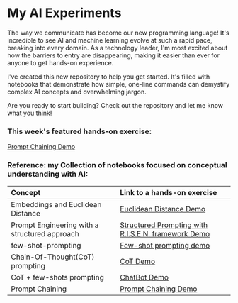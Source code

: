 # My AI Experiments

The way we communicate has become our new programming language! It's incredible to see AI and machine learning evolve at such a rapid pace, breaking into every domain. As a technology leader, I'm most excited about how the barriers to entry are disappearing, making it easier than ever for anyone to get hands-on experience.<br>

I've created this new repository to help you get started. It's filled with notebooks that demonstrate how simple, one-line commands can demystify complex AI concepts and overwhelming jargon.<br>

Are you ready to start building? Check out the repository and let me know what you think!
<br>
### This week's featured hands-on exercise:
[Prompt Chaining Demo](./hands-on-notebooks/PromptChaining.ipynb)

### Reference: my Collection of notebooks focused on conceptual understanding with AI:
| Concept| Link to a hands-on exercise |
|:--|:--|
|Embeddings and Euclidean Distance |[Euclidean Distance Demo](./hands-on-notebooks/EuclideanDistanceDemo.ipynb)|
|Prompt Engineering with a structured approach | [Structured Prompting with R.I.S.E.N. framework Demo](./hands-on-notebooks/prompting_w_RISEN_framework.ipynb)|
|few-shot-prompting| [Few-shot prompting demo](./hands-on-notebooks/few_shot_prompting.ipynb)|
|Chain-Of-Thought(CoT) prompting |[CoT Demo](./hands-on-notebooks/CoT_prompting.ipynb) |
|CoT + few-shots prompting |[ChatBot Demo](./hands-on-notebooks/CoT_few_shot_combined_demo.ipynb) |
|Prompt Chaining|[Prompt Chaining Demo](./hands-on-notebooks/PromptChaining.ipynb)|
<br>


